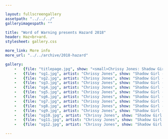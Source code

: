 ```yaml
---

layout: fullscreengallery
assetpath: "../../../"
galleryimagespath: ""

title: "Word of Warning presents Hazard 2018"
header: Haz<br>ard.
stylesheet: gallery.css

more_link: More info
more_url: "../../archive/2018-hazard"

gallery:
    -   {file: "titlepage.jpg", show: "<small>Chrissy Jones: Shadow Girl - the city streets. Images copyright &copy;2018 Word of Warning</small>"}
    -   {file: "sg1.jpg", artist: "Chrissy Jones", show: "Shadow Girl - the city streets"}
    -   {file: "sg2.jpg", artist: "Chrissy Jones", show: "Shadow Girl - the city streets"}
    -   {file: "sg3.jpg", artist: "Chrissy Jones", show: "Shadow Girl - the city streets"}
    -   {file: "sg4.jpg", artist: "Chrissy Jones", show: "Shadow Girl - the city streets"}
    -   {file: "sg5.jpg", artist: "Chrissy Jones", show: "Shadow Girl - the city streets"}
    -   {file: "sg6.jpg", artist: "Chrissy Jones", show: "Shadow Girl - the city streets"}
    -   {file: "sg7.jpg", artist: "Chrissy Jones", show: "Shadow Girl - the city streets"}
    -   {file: "sg8.jpg", artist: "Chrissy Jones", show: "Shadow Girl - the city streets"}
    -   {file: "sg9.jpg", artist: "Chrissy Jones", show: "Shadow Girl - the city streets"}
    -   {file: "sg10.jpg", artist: "Chrissy Jones", show: "Shadow Girl - the city streets"}
    -   {file: "sg11.jpg", artist: "Chrissy Jones", show: "Shadow Girl - the city streets"}
    -   {file: "sg12.jpg", artist: "Chrissy Jones", show: "Shadow Girl - the city streets"}

---
```

